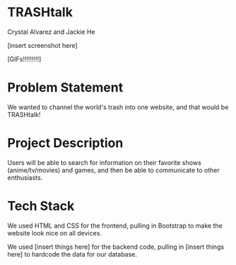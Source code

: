 # TRASHtalk
Crystal Alvarez and Jackie He

[insert screenshot here]

[GIFs!!!!!!!!!]

# Problem Statement
We wanted to channel the world's trash into one website, and that would be TRASHtalk!

# Project Description
Users will be able to search for information on their favorite shows (anime/tv/movies) and games, and then be able to communicate to other enthusiasts.

# Tech Stack
We used HTML and CSS for the frontend, pulling in Bootstrap to make the website look nice on all devices.

We used [insert things here] for the backend code, pulling in [insert things here] to hardcode the data for our database. 
